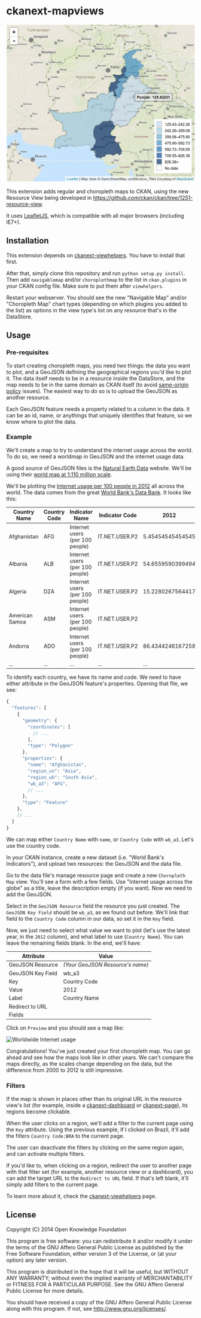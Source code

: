 ckanext-mapviews
================

![Pakistan choropleth map](doc/img/pakistan.png)

This extension adds regular and choropleth maps to CKAN, using the new Resource
View being developed in https://github.com/ckan/ckan/tree/1251-resource-view.

It uses [LeafletJS](http://leafletjs.com), which is compatible with all major
browsers (including IE7+).

Installation
------------

This extension depends on
[ckanext-viewhelpers](//github.com/ckan/ckanext-viewhelpers). You have to
install that first.

After that, simply clone this repository and run ```python setup.py install```.
Then add ```navigablemap``` and/or ```choroplethmap``` to the list in
```ckan.plugins``` in your CKAN config file. Make sure to put them after
`viewhelpers`.

Restart your webserver. You should see the new "Navigable Map" and/or
"Choropleth Map" chart types (depending on which plugins you added to the list)
as options in the view type's list on any resource that's in the DataStore.

Usage
-----

### Pre-requisites

To start creating choropleth maps, you need two things: the data you want to
plot, and a GeoJSON defining the geographical regions you'd like to plot it.
The data itself needs to be in a resource inside the DataStore, and the map
needs to be in the same domain as CKAN itself (to avoid [same-origin
policy](http://en.wikipedia.org/wiki/Same-origin_policy) issues). The easiest
way to do so is to upload the GeoJSON as another resource.

Each GeoJSON feature needs a property related to a column in the data. It can
be an id, name, or anythings that uniquely identifies that feature, so we know
where to plot the data.

### Example

We'll create a map to try to understand the internet usage across the world. To
do so, we need a worldmap in GeoJSON and the internet usage data.

A good source of GeoJSON files is the [Natural Earth
Data](http://naturalearthdata.com/) website. We'll be using their [world map at
1:110 million
scale](https://github.com/nvkelso/natural-earth-vector/blob/master/geojson/ne_110m_admin_0_countries.geojson).

We'll be plotting the [Internet usage per 100
people in 2012](doc/internet-users-per-100-people.csv) all across the world. The data
comes from the great [World Bank's Data
Bank](http://databank.worldbank.org/data/home.aspx). It looks like this:

| Country Name   | Country Code | Indicator Name                  | Indicator Code | 2012             | ... |
| -------------- | ------------ | ------------------------------- | -------------- | ---------------- | --- |
| Afghanistan    | AFG          | Internet users (per 100 people) | IT.NET.USER.P2 | 5.45454545454545 | ... |
| Albania        | ALB          | Internet users (per 100 people) | IT.NET.USER.P2 | 54.6559590399494 | ... |
| Algeria        | DZA          | Internet users (per 100 people) | IT.NET.USER.P2 | 15.2280267564417 | ... |
| American Samoa | ASM          | Internet users (per 100 people) | IT.NET.USER.P2 |                  | ... |
| Andorra        | ADO          | Internet users (per 100 people) | IT.NET.USER.P2 | 86.4344246167258 | ... |
| ...            | ...          | ...                             | ...            | ...              | ... |

To identify each country, we have its name and code. We need to have either
attribute in the GeoJSON feature's properties. Opening that file, we see:

```javascript
{
  "features": [
    {
      "geometry": {
        "coordinates": [
          // ...
        ],
        "type": "Polygon"
      },
      "properties": {
        "name": "Afghanistan",
        "region_un": "Asia",
        "region_wb": "South Asia",
        "wb_a3": "AFG",
        // ...
      },
      "type": "Feature"
    },
    // ...
  ]
}
```

We can map either ```Country Name``` with ```name```, or ```Country Code```
with ```wb_a3```. Let's use the country code.

In your CKAN instance, create a new dataset (i.e. "World Bank's Indicators"),
and upload two resources: the GeoJSON and the data file.

Go to the data file's manage resource page and create a new ```Choropleth
Map``` view. You'll see a form with a few fields. Use "Internet usage across
the globe" as a title, leave the description empty (if you want). Now we need
to add the GeoJSON.

Select in the ```GeoJSON Resource``` field the resource you just created.  The
```GeoJSON Key Field``` should be ```wb_a3```, as we found out before.  We'll
link that field to the ```Country Code``` column in our data, so set it
in the ```Key``` field.

Now, we just need to select what value we want to plot (let's use the latest
year, in the ```2012``` column), and what label to use (```Country Name```).
You can leave the remaining fields blank. In the end, we'll have:

| Attribute         | Value                            |
| ----------------- | -------------------------------- |
| GeoJSON Resource  | _(Your GeoJSON Resource's name)_ |
| GeoJSON Key Field | wb_a3                            |
| Key               | Country Code                     |
| Value             | 2012                             |
| Label             | Country Name                     |
| Redirect to URL   |                                  |
| Fields            |                                  |

Click on ```Preview``` and you should see a map like:

![Worldwide Internet usage](doc/img/worldwide-internet-usage.png)

Congratulations! You've just created your first choropleth map. You can go
ahead and see how the maps look like in other years. We can't compare the maps
directly, as the scales change depending on the data, but the difference from
2000 to 2012 is still impressive.

### Filters

If the map is shown in places other than its original URL in the resource
view's list (for example, inside a
[ckanext-dashboard](//github.com/ckan/ckanext-dashboard) or
[ckanext-page](//github.com/ckan/ckanext-pages)), its regions become clickable.

When the user clicks on a region, we'll add a filter to the current page using
the `Key` attribute. Using the previous example, if I clicked on Brazil, it'll
add the filters `Country Code:BRA` to the current page.

The user can deactivate the filters by clicking on the same region again, and
can activate multiple filters.

If you'd like to, when clicking on a region, redirect the user to another page
with that filter set (for example, another resource view or a dashboard),
you can add the target URL to the `Redirect to URL` field. If that's left
blank, it'll simply add filters to the current page.

To learn more about it, check the
[ckanext-viewhelpers](//github.com/ckan/ckanext-viewhelpers) page.

License
-------

Copyright (C) 2014 Open Knowledge Foundation

This program is free software: you can redistribute it and/or modify
it under the terms of the GNU Affero General Public License as published
by the Free Software Foundation, either version 3 of the License, or
(at your option) any later version.

This program is distributed in the hope that it will be useful,
but WITHOUT ANY WARRANTY; without even the implied warranty of
MERCHANTABILITY or FITNESS FOR A PARTICULAR PURPOSE.  See the
GNU Affero General Public License for more details.

You should have received a copy of the GNU Affero General Public License
along with this program.  If not, see <http://www.gnu.org/licenses/>.

